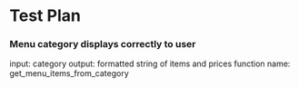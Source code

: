# Test Plan

### Menu category displays correctly to user
input: category
output: formatted string of items and prices
function name: get_menu_items_from_category




